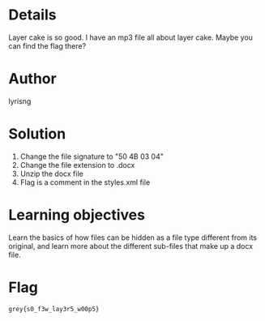 # Details

Layer cake is so good. I have an mp3 file all about layer cake. Maybe you can find the flag there?

# Author

lyrisng

# Solution

1. Change the file signature to "50 4B 03 04"
2. Change the file extension to .docx
3. Unzip the docx file
4. Flag is a comment in the styles.xml file


# Learning objectives

Learn the basics of how files can be hidden as a file type different from its original, and learn more about the different sub-files that make up a docx file.

# Flag

`grey{s0_f3w_lay3r5_w00p5}`

